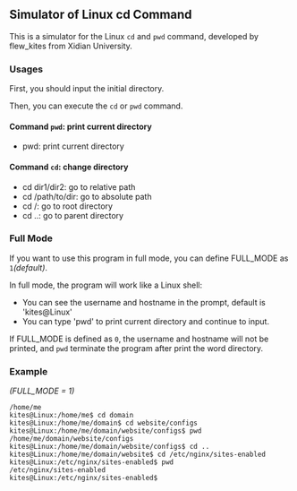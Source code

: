 ## Simulator of Linux cd Command

This is a simulator for the Linux `cd` and `pwd` command, developed by flew_kites from Xidian University.

### Usages

First, you should input the initial directory. 

Then, you can execute the `cd` or `pwd` command.

#### Command `pwd`: print current directory

- pwd: print current directory

#### Command `cd`: change directory

- cd dir1/dir2: go to relative path
- cd /path/to/dir: go to absolute path
- cd /: go to root directory
- cd ..: go to parent directory

### Full Mode

If you want to use this program in full mode, you can define FULL_MODE as `1`*(default)*.

In full mode, the program will work like a Linux shell:

- You can see the username and hostname in the prompt, default is 'kites@Linux'
- You can type 'pwd' to print current directory and continue to input.



If FULL_MODE is defined as `0`,  the username and hostname will not be printed, and `pwd` terminate the program after print the word directory.

### Example

*(FULL_MODE = 1)*

```
/home/me
kites@Linux:/home/me$ cd domain
kites@Linux:/home/me/domain$ cd website/configs 
kites@Linux:/home/me/domain/website/configs$ pwd
/home/me/domain/website/configs
kites@Linux:/home/me/domain/website/configs$ cd ..
kites@Linux:/home/me/domain/website$ cd /etc/nginx/sites-enabled
kites@Linux:/etc/nginx/sites-enabled$ pwd
/etc/nginx/sites-enabled
kites@Linux:/etc/nginx/sites-enabled$
```

